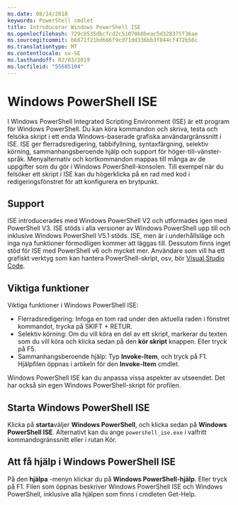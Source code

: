 ```yaml
---
ms.date: 08/14/2018
keywords: PowerShell cmdlet
title: Introducerar Windows PowerShell ISE
ms.openlocfilehash: 729c8535dbcfcd2c51070b8beac5d328375f36ae
ms.sourcegitcommit: b6871f21bd666f9cd71dd336bb3f844cf472b56c
ms.translationtype: MT
ms.contentlocale: sv-SE
ms.lasthandoff: 02/03/2019
ms.locfileid: "55685104"
---
```

# <a name="the-windows-powershell-ise"></a>Windows PowerShell ISE

I Windows PowerShell Integrated Scripting Environment (ISE) är ett program för Windows PowerShell. Du kan köra kommandon och skriva, testa och felsöka skript i ett enda Windows-baserade grafiska användargränssnitt i ISE. ISE ger flerradsredigering, tabbifyllning, syntaxfärgning, selektiv körning, sammanhangsberoende hjälp och support för höger-till-vänster-språk. Menyalternativ och kortkommandon mappas till många av de uppgifter som du gör i Windows PowerShell-konsolen. Till exempel när du felsöker ett skript i ISE kan du högerklicka på en rad med kod i redigeringsfönstret för att konfigurera en brytpunkt.

## <a name="support"></a>Support

ISE introducerades med Windows PowerShell V2 och utformades igen med PowerShell V3. ISE stöds i alla versioner av Windows PowerShell upp till och inklusive Windows PowerShell V5.1 stöds. ISE, men är i underhållsläge och inga nya funktioner förmodligen kommer att läggas till.
Dessutom finns inget stöd för ISE med PowerShell v6 och mycket mer. Användare som vill ha ett grafiskt verktyg som kan hantera PowerShell-skript, osv, bör [Visual Studio Code](https://code.visualstudio.com/).

## <a name="key-features"></a>Viktiga funktioner

Viktiga funktioner i Windows PowerShell ISE:

- Flerradsredigering: Infoga en tom rad under den aktuella raden i fönstret kommandot, trycka på SKIFT + RETUR.
- Selektiv körning: Om du vill köra en del av ett skript, markerar du texten som du vill köra och klicka sedan på den **kör skript** knappen. Eller tryck på F5.
- Sammanhangsberoende hjälp: Typ **Invoke-Item**, och tryck på F1. Hjälpfilen öppnas i artikeln för den **Invoke-Item** cmdlet.

Windows PowerShell ISE kan du anpassa vissa aspekter av utseendet. Det har också sin egen Windows PowerShell-skript för profilen.

## <a name="to-start-the-windows-powershell-ise"></a>Starta Windows PowerShell ISE

Klicka på **starta**väljer **Windows PowerShell**, och klicka sedan på **Windows PowerShell ISE**.
Alternativt kan du ange `powershell_ise.exe` i valfritt kommandogränssnitt eller i rutan Kör.

## <a name="to-get-help-in-the-windows-powershell-ise"></a>Att få hjälp i Windows PowerShell ISE

På den **hjälpa** -menyn klickar du på **Windows PowerShell-hjälp**. Eller tryck på F1. Filen som öppnas beskriver Windows PowerShell ISE och Windows PowerShell, inklusive alla hjälpen som finns i cmdleten Get-Help.
